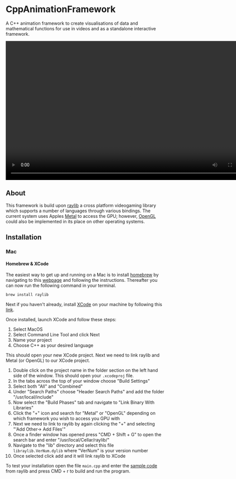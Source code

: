 # CppAnimationFramework
A C++ animation framework to create visualisations of data and mathematical functions for use in videos and as a standalone interactive framework. 

<video width= "785" height="441" controls autoplay loop>
  <source src="VideoExamples/Example.mov" type="video/mp4">
</video>

## About

This framework is build upon [raylib](https://www.raylib.com/index.html) a cross platform videogaming library which supports a number of languages through various bindings. The current system uses Apples [Metal](https://developer.apple.com/metal/) to access the GPU; however, [OpenGL](https://www.opengl.org/) could also be implemented in its place on other operating systems.

## Installation

### Mac

#### Homebrew & XCode

The easiest way to get up and running on a Mac is to install [homebrew](https://brew.sh/) by navigating to this [webpage](https://brew.sh/) and following the instructions. Thereafter you can now run the following command in your terminal.

```bash
brew install raylib
```

Next if you haven't already, install [XCode](https://developer.apple.com/xcode/) on your machine by following this [link](https://developer.apple.com/xcode/).

Once installed, launch XCode and follow these steps:

1. Select MacOS
2. Select Command Line Tool and click Next
3. Name your project
4. Choose C++ as your desired language

This should open your new XCode project. Next we need to link raylib and Metal (or OpenGL) to our XCode project. 

1. Double click on the project name in the folder section on the left hand side of the window. This should open your `.xcodeproj` file. 
2. In the tabs across the top of your window choose "Build Settings"
3. Select both "All" and "Combined"
4. Under "Search Paths" choose "Header Search Paths" and add the folder "/usr/local/include"
5. Now select the "Build Phases" tab and navigate to "Link Binary With Libraries"
6. Click the "+" icon and search for "Metal" or "OpenGL" depending on which framework you wish to access you GPU with
7. Next we need to link to raylib by again clicking the "+" and selecting "'Add Other-> Add Files'"
8. Once a finder window has opened press "CMD + Shift + G" to open the search bar and enter "/usr/local/Cellar/raylib/"
9. Navigate to the "lib" directory and select this file `libraylib.VerNum.dylib` where "VerNum" is your version number
10. Once selected click add and it will link raylib to XCode

To test your installation open the file `main.cpp` and enter the [sample code](https://www.raylib.com/examples.html) from raylib and press CMD + r to build and run the program. 